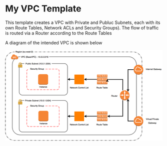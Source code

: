 # My VPC Template
This template creates a VPC with Private and Publuc Subnets, each with its own Route Tables, Network ACLs and Security Groups).
The flow of traffic is routed via a Router according to the Route Tables

A diagram of the intended VPC is shown below

![VPC](https://github.com/Unibond7/AWS_CloudFormaiton/blob/master/MyVPC/Images/AWS_VPC.png)
